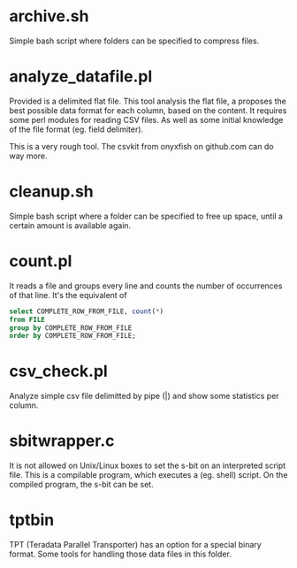 archive.sh
==========
Simple bash script where folders can be specified to compress files.

analyze_datafile.pl
===================
Provided is a delimited flat file. This tool analysis the flat file, a proposes the best possible data format for each column, based on the content.
It requires some perl modules for reading CSV files. As well as some initial knowledge of the file format (eg. field delimiter).

This is a very rough tool. The csvkit from onyxfish on github.com can do way more.

cleanup.sh
===============
Simple bash script where a folder can be specified to free up space, until a certain amount is available again.

count.pl
========
It reads a file and groups every line and counts the number of occurrences of that line.
It's the equivalent of

```sql
select COMPLETE_ROW_FROM_FILE, count(*)
from FILE
group by COMPLETE_ROW_FROM_FILE
order by COMPLETE_ROW_FROM_FILE;
```

csv_check.pl
============
Analyze simple csv file delimitted by pipe (|) and show some statistics per column.

sbitwrapper.c
=============
It is not allowed on Unix/Linux boxes to set the s-bit on an interpreted script file.
This is a compilable program, which executes a (eg. shell) script. On the compiled program, the s-bit can be set.

tptbin
======
TPT (Teradata Parallel Transporter) has an option for a special binary format.
Some tools for handling those data files in this folder.
